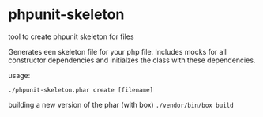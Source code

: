 # phpunit-skeleton
tool to create phpunit skeleton for files

Generates een skeleton file for your php file. Includes mocks for all constructor dependencies and initialzes the class 
with these dependencies.

usage:

`./phpunit-skeleton.phar create [filename]`

building a new version of the phar (with box)
`./vendor/bin/box build`

